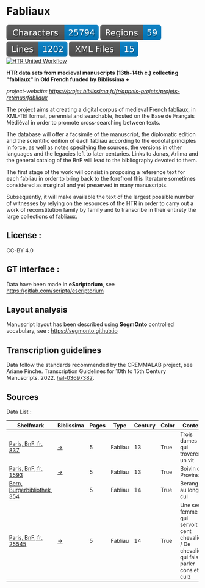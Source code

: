 Fabliaux
=====================
![characters badge](badges/characters.svg) ![regions badge](badges/regions.svg) ![lines badge](badges/lines.svg) ![files badge](badges/files.svg) 
[![HTR United Workflow](https://github.com/CIHAM-HTR/Fabliaux/actions/workflows/htr-united-workflows.yml/badge.svg)](https://github.com/CIHAM-HTR/Fabliaux/actions/workflows/htr-united-workflows.yml) 


**HTR data sets from medieval manuscripts (13th-14th c.) collecting "fabliaux" in Old French funded by Biblissima +**


*project-website: https://projet.biblissima.fr/fr/appels-projets/projets-retenus/fabliaux*

The project aims at creating a digital corpus of medieval French fabliaux, in XML-TEI format, perennial and searchable, hosted on the Base de Français Médiéval in order to promote cross-searching between texts.

The database will offer a facsimile of the manuscript, the diplomatic edition and the scientific edition of each fabliau according to the ecdotal principles in force, as well as notes specifying the sources, the versions in other languages and the legacies left to later centuries. Links to Jonas, Arlima and the general catalog of the BnF will lead to the bibliography devoted to them.

The first stage of the work will consist in proposing a reference text for each fabliau in order to bring back to the forefront this literature sometimes considered as marginal and yet preserved in many manuscripts.

Subsequently, it will make available the text of the largest possible number of witnesses by relying on the resources of the HTR in order to carry out a work of reconstitution family by family and to transcribe in their entirety the large collections of fabliaux.


## License : 

CC-BY 4.0


## GT interface :

Data have been made in **eScriptorium**, see https://gitlab.com/scripta/escriptorium


## Layout analysis

Manuscript layout has been described using **SegmOnto** controlled vocabulary, see : https://segmonto.github.io

## Transcription guidelines

Data follow the standards recommended by the CREMMALAB project, see Ariane Pinche. Transcription Guidelines for 10th to 15th Century Manuscripts. 2022. [hal-03697382](https://hal.science/hal-03697382/document).


## Sources

Data List :

 | Shelfmark                                                                          | Biblissima                                                                                     | Pages | Type    | Century | Color | Content                                                                                     |
|------------------------------------------------------------------------------------|------------------------------------------------------------------------------------------------|-------|---------|---------|-------|---------------------------------------------------------------------------------------------|
| [Paris, BnF, fr. 837](https://gallica.bnf.fr/ark:/12148/btv1b55013464t)            | [→](https://portail.biblissima.fr/fr/ark:/43093/mdata71aeaf65cb8c3def7951d539f0f53d4e5fadd42d) | 5     | Fabliau | 13      | True  | Trois dames qui troverent un vit                                                            |
| [Paris, BnF, fr. 1593](https://gallica.bnf.fr/ark:/12148/btv1b6000803p)            | [→](https://portail.biblissima.fr/fr/ark:/43093/mdataf10227c6c8157e80d66311ceb746187f1ab3ebc3) | 5     | Fabliau | 13      | True  | Boivin de Provins                                                                           |
| [Bern, Burgerbibliothek, 354](https://www.e-codices.unifr.ch/fr/list/one/bbb/0354) | [](https://portail.biblissima.fr/ark:/43093/mdata398bc82cd912f8adea6a1a2b1505ed247d1e514e)     | 5     | Fabliau | 14      | True  | Berangier au long cul                                                                       |
| [Paris, BnF, fr. 25545](https://gallica.bnf.fr/ark:/12148/btv1b9063357q)           | [→](https://portail.biblissima.fr/fr/ark:/43093/mdata16f3088ecf52a6b01ce89cd5b0f191cbf9401257) | 5     | Fabliau | 14      | True  | Une seule femme qui servoit cent chevaliers / De chevalier qui faisait parler cons et culz  |